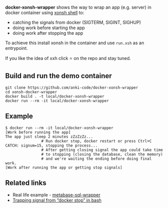 **docker-xonsh-wrapper** shows the way to wrap an app (e.g. server) in docker container using [xonsh shell](https://xon.sh/contents.html) to:
 * catching the signals from docker (SIGTERM, SIGINT, SIGHUP)
 * doing work before starting the app
 * doing work after stopping the app

To achieve this install xonsh in the container and use `run.xsh` as an entrypoint.

If you like the idea of xxh click ⭐ on the repo and stay tuned.

## Build and run the demo container

```shell script
git clone https://github.com/anki-code/docker-xonsh-wrapper
cd xonsh-docker-wrapper
docker build . -t local/docker-xonsh-wrapper
docker run --rm -it local/docker-xonsh-wrapper
```

## Example
```shell script
$ docker run --rm -it local/docker-xonsh-wrapper
[Work before running the app]
The app just sleep 2 minutes zZzZzZz...
                # Run docker stop, docker restart or press Ctrl+C
CATCH: signum=15, stopping the process...            
                # After getting closing signal the app could take time 
                # to stopping (closing the database, clean the memory) 
                # and we're waiting the ending before doing final work.
[Work after running the app or getting stop signals]
```

## Related links
* Real life example - [metabase-sql-wrapper](https://github.com/anki-code/metabase-sql-wrapper)
* [Trapping signal from “docker stop” in bash](https://stackoverflow.com/questions/20602675/trapping-signal-from-docker-stop-in-bash/20606897#20606897)
